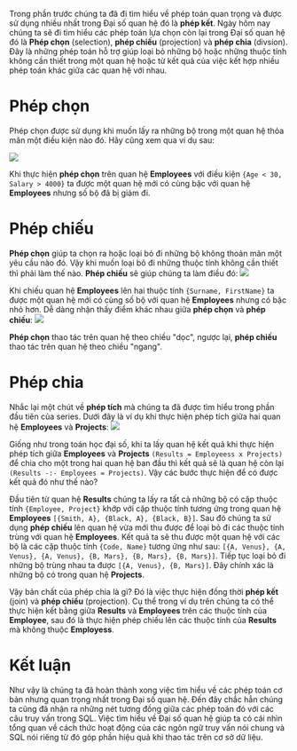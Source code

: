 Trong phần trước chúng ta đã đi tìm hiểu về phép toán quan trọng và được sử dụng nhiều nhất trong Đại số quan hệ đó là **phép kết**. Ngày hôm nay chúng ta sẽ đi tìm hiểu các phép toán lựa chọn còn lại trong Đại số quan hệ đó là **Phép chọn** (selection), **phép chiếu** (projection) và **phép chia** (divsion). Đây là những phép toán hỗ trợ giúp loại bỏ những bộ hoặc những thuộc tính không cần thiết trong một quan hệ hoặc từ kết quả của việc kết hợp nhiều phép toán khác giữa các quan hệ với nhau.
# Phép chọn
Phép chọn được sử dụng khi muốn lấy ra những bộ trong một quan hệ thỏa mãn một điều kiện nào đó. Hãy cũng xem qua ví dụ sau:

![](https://images.viblo.asia/23461489-fca1-47d5-983e-0127efe2304b.jpg)

Khi thực hiện **phép chọn**  trên quan hệ **Employees** với điều kiện `{Age < 30, Salary > 4000}` ta được một quan hệ mới có cùng bậc với quan hệ **Employees** nhưng số bộ đã bị giảm đi.
# Phép chiếu
**Phép chọn** giúp ta chọn ra hoặc loại bỏ đi những bộ không thoản mãn một yêu cầu nào đó. Vậy khi muốn loại bỏ đi những thuộc tính không cần thiết thì phải làm thế nào. **Phép chiếu** sẽ giúp chúng ta làm điều đó:
![](https://images.viblo.asia/8690f56b-7786-40e7-86c8-808417245090.jpg)

Khi chiếu quan hệ **Employees** lên hai thuộc tính `{Surname, FirstName}` ta được một quan hệ mới có cùng số bộ với quan hệ **Employees** nhưng có bậc nhỏ hơn. Dễ dàng nhận thấy điểm khác nhau giữa **phép chọn** và **phép chiếu**:
![](https://images.viblo.asia/b520122b-daf7-46e8-8b4f-c0d1a688e656.jpg)

**Phép chọn** thao tác trên quan hệ theo chiều "dọc", ngược lại, **phép chiếu** thao tác trên quan hệ theo chiều "ngang".
# Phép chia
Nhắc lại một chút về **phép tích** mà chúng ta đã được tìm hiểu trong phần đầu tiên của series. Dưới đây là ví dụ  khi thực hiện phép tích giữa hai quan hệ **Employees** và **Projects**:
![](https://images.viblo.asia/c7dd949a-2fef-4355-88f8-737f488a7fc5.jpg)

Giống như trong toán học đại số, khi ta lấy quan hệ kết quả khi thực hiện phép tích giữa **Employees** và **Projects** `(Results = Employeess x Projects)` để chia cho một trong hai quan hệ ban đầu thì kết quả sẽ là quan hệ còn lại  `(Results -:- Employees = Projects)`. Vậy các bước thực hiện để có được kết quả đó như thế nào?

Đầu tiên từ quan hệ **Results** chúng ta lấy ra tất cả những bộ có cặp thuộc tính `{Employee, Project}` khớp với cặp thuộc tính tương ứng trong quan hệ **Employees** `[{Smith, A}, {Black, A}, {Black, B}]`. Sau đó chúng ta sử dụng **phép chiếu** lên quan hệ vừa mới thu được để loại bỏ đi các thuộc tính trùng với quan hệ **Employees**. Kết quả ta sẽ thu được một quan hệ với các bộ là các cặp thuộc tính `{Code, Name}` tương ứng như sau: `[{A, Venus}, {A, Venus}, {A, Venus}, {B, Mars}, {B, Mars}, {B, Mars}]`. Tiếp tục loại bỏ đi những bộ trùng nhau ta được `[{A, Venus}, {B, Mars}]`. Đây chính xác là những bộ có trong quan hệ **Projects**.

Vậy bản chất của phép chia là gì? Đó là việc thực hiện đồng thời **phép kết** (join) và **phép chiếu** (projection). Cụ thể trong ví dụ trên chúng ta có thể thực hiện kết bằng giữa **Results** và **Employees** trên các thuộc tính của **Employee**, sau đó là thực hiện phép chiếu lên các thuộc tính của **Results** mà không thuộc **Employess**.
# Kết luận
Như vậy là chúng ta đã hoàn thành xong việc tìm hiểu về các phép toán cơ bản nhưng quan trọng nhất trong Đại số quan hệ. Đến đây chắc hẳn chúng ta cũng đã nhận ra những nét tương đồng giữa các phép toán đó với các câu truy vấn trong SQL. Việc tìm hiểu về Đại số quan hệ giúp ta có cái nhìn tổng quan về cách thức hoạt động của các ngôn ngữ truy vấn nói chung và SQL nói riêng từ đó góp phần hiệu quả khi thao tác trên cơ sở dữ liệu.